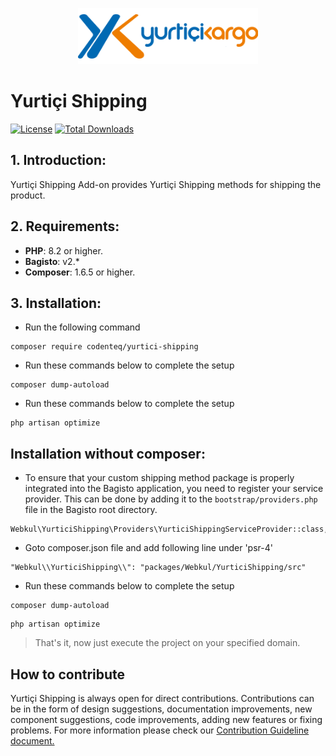 <p align="center"><a href="https://codenteq.com" target="_blank"><img src="src/Resources/assets/images/yurtici.svg" width="288"></a></p>

# Yurtiçi Shipping
[![License](https://poser.pugx.org/codenteq/yurtici-shipping/license)](https://github.com/codenteq/yurtici-shipping/blob/master/LICENSE)
[![Total Downloads](https://poser.pugx.org/codenteq/yurtici-shipping/d/total)](https://packagist.org/packages/codenteq/yurtici-shipping)

## 1. Introduction:

Yurtiçi Shipping Add-on provides Yurtiçi Shipping methods for shipping the product.

## 2. Requirements:

* **PHP**: 8.2 or higher.
* **Bagisto**: v2.*
* **Composer**: 1.6.5 or higher.

## 3. Installation:

- Run the following command
```
composer require codenteq/yurtici-shipping
```

- Run these commands below to complete the setup
```
composer dump-autoload
```

- Run these commands below to complete the setup
```
php artisan optimize
```

## Installation without composer:

- To ensure that your custom shipping method package is properly integrated into the Bagisto application, you need to register your service provider. This can be done by adding it to the `bootstrap/providers.php` file in the Bagisto root directory.

```
Webkul\YurticiShipping\Providers\YurticiShippingServiceProvider::class,
```

- Goto composer.json file and add following line under 'psr-4'

```
"Webkul\\YurticiShipping\\": "packages/Webkul/YurticiShipping/src"
```

- Run these commands below to complete the setup

```
composer dump-autoload
```

```
php artisan optimize
```

> That's it, now just execute the project on your specified domain.

## How to contribute
Yurtiçi Shipping is always open for direct contributions. Contributions can be in the form of design suggestions, documentation improvements, new component suggestions, code improvements, adding new features or fixing problems. For more information please check our [Contribution Guideline document.](https://github.com/codenteq/yurtici-shipping/blob/master/CONTRIBUTING.md)
